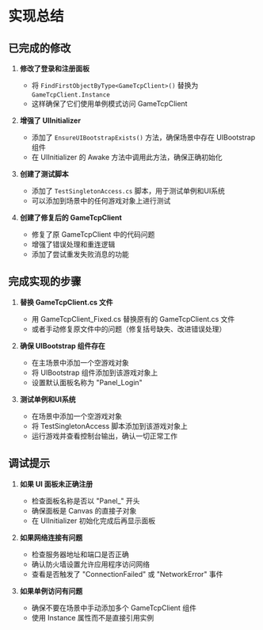 # 实现总结

## 已完成的修改

1. **修改了登录和注册面板**
   - 将 `FindFirstObjectByType<GameTcpClient>()` 替换为 `GameTcpClient.Instance`
   - 这样确保了它们使用单例模式访问 GameTcpClient

2. **增强了 UIInitializer**
   - 添加了 `EnsureUIBootstrapExists()` 方法，确保场景中存在 UIBootstrap 组件
   - 在 UIInitializer 的 Awake 方法中调用此方法，确保正确初始化

3. **创建了测试脚本**
   - 添加了 `TestSingletonAccess.cs` 脚本，用于测试单例和UI系统
   - 可以添加到场景中的任何游戏对象上进行测试

4. **创建了修复后的 GameTcpClient**
   - 修复了原 GameTcpClient 中的代码问题
   - 增强了错误处理和重连逻辑
   - 添加了尝试重发失败消息的功能

## 完成实现的步骤

1. **替换 GameTcpClient.cs 文件**
   - 用 GameTcpClient_Fixed.cs 替换原有的 GameTcpClient.cs 文件
   - 或者手动修复原文件中的问题（修复括号缺失、改进错误处理）

2. **确保 UIBootstrap 组件存在**
   - 在主场景中添加一个空游戏对象
   - 将 UIBootstrap 组件添加到该游戏对象上
   - 设置默认面板名称为 "Panel_Login"

3. **测试单例和UI系统**
   - 在场景中添加一个空游戏对象
   - 将 TestSingletonAccess 脚本添加到该游戏对象上
   - 运行游戏并查看控制台输出，确认一切正常工作

## 调试提示

1. **如果 UI 面板未正确注册**
   - 检查面板名称是否以 "Panel_" 开头
   - 确保面板是 Canvas 的直接子对象
   - 在 UIInitializer 初始化完成后再显示面板

2. **如果网络连接有问题**
   - 检查服务器地址和端口是否正确
   - 确认防火墙设置允许应用程序访问网络
   - 查看是否触发了 "ConnectionFailed" 或 "NetworkError" 事件

3. **如果单例访问有问题**
   - 确保不要在场景中手动添加多个 GameTcpClient 组件
   - 使用 Instance 属性而不是直接引用实例
